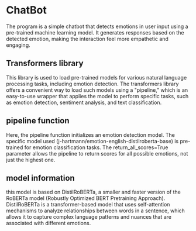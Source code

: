 # ChatBot
The program is a simple chatbot that detects emotions in user input using a pre-trained machine learning model. It generates responses based on the detected emotion, making the interaction feel more empathetic and engaging.

## Transformers library
This library is used to load pre-trained models for various natural language processing tasks, including emotion detection. The transformers library offers a convenient way to load such models using a "pipeline," which is an easy-to-use wrapper that applies the model to perform specific tasks, such as emotion detection, sentiment analysis, and text classification.

## pipeline function
Here, the pipeline function initializes an emotion detection model. The specific model used (j-hartmann/emotion-english-distilroberta-base) is pre-trained for emotion classification tasks. The return_all_scores=True parameter allows the pipeline to return scores for all possible emotions, not just the highest one.

 ## model information
 this model is based on DistilRoBERTa, a smaller and faster version of the RoBERTa model (Robustly Optimized BERT Pretraining Approach). DistilRoBERTa is a transformer-based model that uses self-attention mechanisms to analyze relationships between words in a sentence, which allows it to capture complex language patterns and nuances that are associated with different emotions.
